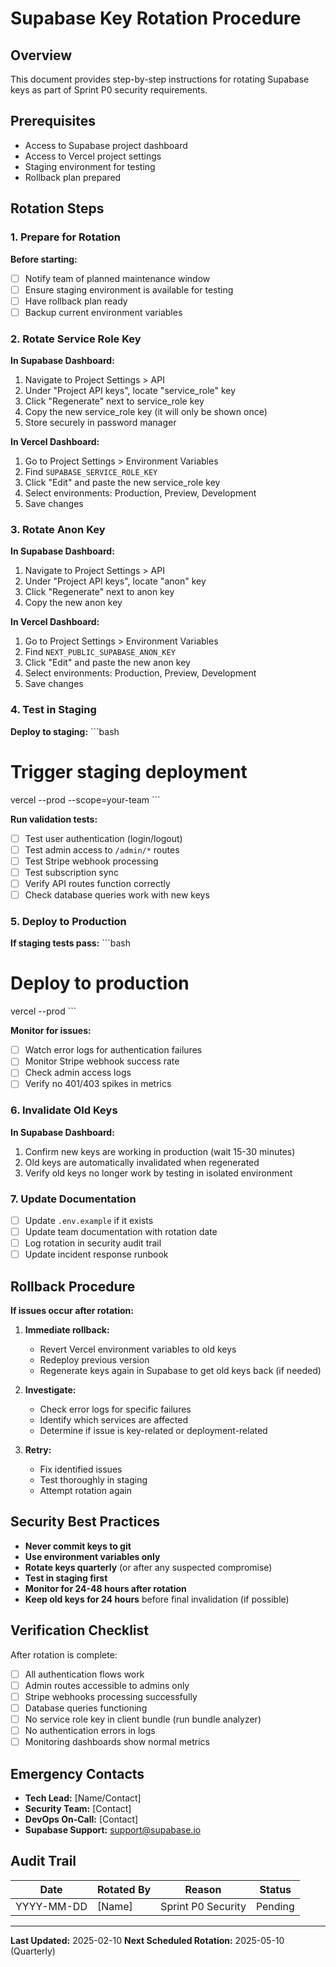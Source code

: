 # Supabase Key Rotation Procedure

## Overview
This document provides step-by-step instructions for rotating Supabase keys as part of Sprint P0 security requirements.

## Prerequisites
- Access to Supabase project dashboard
- Access to Vercel project settings
- Staging environment for testing
- Rollback plan prepared

## Rotation Steps

### 1. Prepare for Rotation

**Before starting:**
- [ ] Notify team of planned maintenance window
- [ ] Ensure staging environment is available for testing
- [ ] Have rollback plan ready
- [ ] Backup current environment variables

### 2. Rotate Service Role Key

**In Supabase Dashboard:**

1. Navigate to Project Settings > API
2. Under "Project API keys", locate "service_role" key
3. Click "Regenerate" next to service_role key
4. Copy the new service_role key (it will only be shown once)
5. Store securely in password manager

**In Vercel Dashboard:**

1. Go to Project Settings > Environment Variables
2. Find `SUPABASE_SERVICE_ROLE_KEY`
3. Click "Edit" and paste the new service_role key
4. Select environments: Production, Preview, Development
5. Save changes

### 3. Rotate Anon Key

**In Supabase Dashboard:**

1. Navigate to Project Settings > API
2. Under "Project API keys", locate "anon" key
3. Click "Regenerate" next to anon key
4. Copy the new anon key

**In Vercel Dashboard:**

1. Go to Project Settings > Environment Variables
2. Find `NEXT_PUBLIC_SUPABASE_ANON_KEY`
3. Click "Edit" and paste the new anon key
4. Select environments: Production, Preview, Development
5. Save changes

### 4. Test in Staging

**Deploy to staging:**
\`\`\`bash
# Trigger staging deployment
vercel --prod --scope=your-team
\`\`\`

**Run validation tests:**
- [ ] Test user authentication (login/logout)
- [ ] Test admin access to `/admin/*` routes
- [ ] Test Stripe webhook processing
- [ ] Test subscription sync
- [ ] Verify API routes function correctly
- [ ] Check database queries work with new keys

### 5. Deploy to Production

**If staging tests pass:**
\`\`\`bash
# Deploy to production
vercel --prod
\`\`\`

**Monitor for issues:**
- [ ] Watch error logs for authentication failures
- [ ] Monitor Stripe webhook success rate
- [ ] Check admin access logs
- [ ] Verify no 401/403 spikes in metrics

### 6. Invalidate Old Keys

**In Supabase Dashboard:**

1. Confirm new keys are working in production (wait 15-30 minutes)
2. Old keys are automatically invalidated when regenerated
3. Verify old keys no longer work by testing in isolated environment

### 7. Update Documentation

- [ ] Update `.env.example` if it exists
- [ ] Update team documentation with rotation date
- [ ] Log rotation in security audit trail
- [ ] Update incident response runbook

## Rollback Procedure

**If issues occur after rotation:**

1. **Immediate rollback:**
   - Revert Vercel environment variables to old keys
   - Redeploy previous version
   - Regenerate keys again in Supabase to get old keys back (if needed)

2. **Investigate:**
   - Check error logs for specific failures
   - Identify which services are affected
   - Determine if issue is key-related or deployment-related

3. **Retry:**
   - Fix identified issues
   - Test thoroughly in staging
   - Attempt rotation again

## Security Best Practices

- **Never commit keys to git**
- **Use environment variables only**
- **Rotate keys quarterly** (or after any suspected compromise)
- **Test in staging first**
- **Monitor for 24-48 hours after rotation**
- **Keep old keys for 24 hours** before final invalidation (if possible)

## Verification Checklist

After rotation is complete:

- [ ] All authentication flows work
- [ ] Admin routes accessible to admins only
- [ ] Stripe webhooks processing successfully
- [ ] Database queries functioning
- [ ] No service role key in client bundle (run bundle analyzer)
- [ ] No authentication errors in logs
- [ ] Monitoring dashboards show normal metrics

## Emergency Contacts

- **Tech Lead:** [Name/Contact]
- **Security Team:** [Contact]
- **DevOps On-Call:** [Contact]
- **Supabase Support:** support@supabase.io

## Audit Trail

| Date | Rotated By | Reason | Status |
|------|------------|--------|--------|
| YYYY-MM-DD | [Name] | Sprint P0 Security | Pending |

---

**Last Updated:** 2025-02-10
**Next Scheduled Rotation:** 2025-05-10 (Quarterly)
